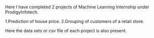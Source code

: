 Here I have completed 2 projects of Machine Learning Internship under ProdigyInfotech.

1.Prediction of house price.
2.Grouping of customers of a retail store.

Here the data sets or csv file of each project is also present.

